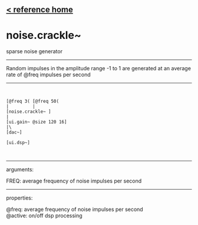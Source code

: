 [< reference home](index.html)
---

# noise.crackle~


sparse noise generator

---

Random impulses in the amplitude range -1 to 1 are generated at an average rate of
            @freq impulses per second
<br>


---


```


[@freq 3( [@freq 50(
|         |
[noise.crackle~ ]
|
[ui.gain~ @size 120 16]
|\
[dac~]

[ui.dsp~]

            
```

---
arguments:

FREQ: average frequency of noise impulses per
            second<br>

---
properties:

@freq: average
            frequency of noise impulses per second<br>
@active: on/off dsp
            processing<br>

